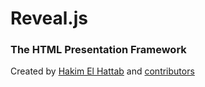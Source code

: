 # Reveal.js
### The HTML Presentation Framework

Created by [Hakim El Hattab](http://hakim.se) and [contributors](https://github.com/hakimel/reveal.js/graphs/contributors)